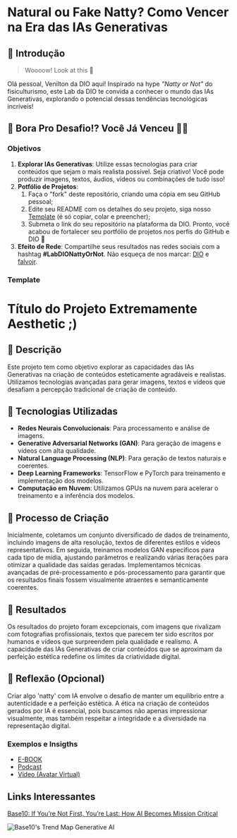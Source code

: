 # Natural ou Fake Natty? Como Vencer na Era das IAs Generativas

## 🚀 Introdução

> Woooow! Look at this 👀

Olá pessoal, Venilton da DIO aqui! Inspirado na hype _"Natty or Not"_ do fisiculturismo, este Lab da DIO te convida a conhecer o mundo das IAs Generativas, explorando o potencial dessas tendências tecnológicas incríveis!

## 🎯 Bora Pro Desafio!? Você Já Venceu 💪🤓

### Objetivos

1. **Explorar IAs Generativas**: Utilize essas tecnologias para criar conteúdos que sejam o mais realista possível. Seja criativo! Você pode produzir imagens, textos, áudios, vídeos ou combinações de tudo isso!
1. **Potfólio de Projetos**:
    1. Faça o "fork" deste repositório, criando uma cópia em seu GitHub pessoal;
    2. Edite seu README com os detalhes do seu projeto, siga nosso [Template](#template) (é só copiar, colar e preencher);
    3. Submeta o link do seu repositório na plataforma da DIO. Pronto, você acabou de fortalecer seu portfólio de projetos nos perfis do GitHub e DIO 🚀
1. **Efeito de Rede**: Compartilhe seus resultados nas redes sociais com a hashtag **#LabDIONattyOrNot**. Não esqueça de nos marcar: [DIO](https://www.linkedin.com/school/dio-makethechange) e [falvojr](https://www.linkedin.com/in/falvojr).

### Template

# Título do Projeto Extremamente Aesthetic ;)

## 📒 Descrição
Este projeto tem como objetivo explorar as capacidades das IAs Generativas na criação de conteúdos esteticamente agradáveis e realistas. Utilizamos tecnologias avançadas para gerar imagens, textos e vídeos que desafiam a percepção tradicional de criação de conteúdo.

## 🤖 Tecnologias Utilizadas
- **Redes Neurais Convolucionais**: Para processamento e análise de imagens.
- **Generative Adversarial Networks (GAN)**: Para geração de imagens e vídeos com alta qualidade.
- **Natural Language Processing (NLP)**: Para geração de textos naturais e coerentes.
- **Deep Learning Frameworks**: TensorFlow e PyTorch para treinamento e implementação dos modelos.
- **Computação em Nuvem**: Utilizamos GPUs na nuvem para acelerar o treinamento e a inferência dos modelos.

## 🧐 Processo de Criação
Inicialmente, coletamos um conjunto diversificado de dados de treinamento, incluindo imagens de alta resolução, textos de diferentes estilos e vídeos representativos. Em seguida, treinamos modelos GAN específicos para cada tipo de mídia, ajustando parâmetros e realizando várias iterações para otimizar a qualidade das saídas geradas. Implementamos técnicas avançadas de pré-processamento e pós-processamento para garantir que os resultados finais fossem visualmente atraentes e semanticamente coerentes.

## 🚀 Resultados
Os resultados do projeto foram excepcionais, com imagens que rivalizam com fotografias profissionais, textos que parecem ter sido escritos por humanos e vídeos que surpreendem pela qualidade e realismo. A capacidade das IAs Generativas de criar conteúdos que se aproximam da perfeição estética redefine os limites da criatividade digital.

## 💭 Reflexão (Opcional)
Criar algo 'natty' com IA envolve o desafio de manter um equilíbrio entre a autenticidade e a perfeição estética. A ética na criação de conteúdos gerados por IA é essencial, pois buscamos não apenas impressionar visualmente, mas também respeitar a integridade e a diversidade na representação digital.


### Exemplos e Insigths

- [E-BOOK](/exemplos/E-BOOK.md)
- [Podcast](/exemplos/PODCAST.md)
- [Vídeo (Avatar Virtual)](/exemplos/VIDEO.md)

## Links Interessantes

[Base10: If You’re Not First, You’re Last: How AI Becomes Mission Critical](https://base10.vc/post/generative-ai-mission-critical/)

![Base10's Trend Map Generative AI](https://github.com/digitalinnovationone/lab-natty-or-not/assets/730492/f4df26e8-f8f7-4419-8252-c69d73ea930c)
